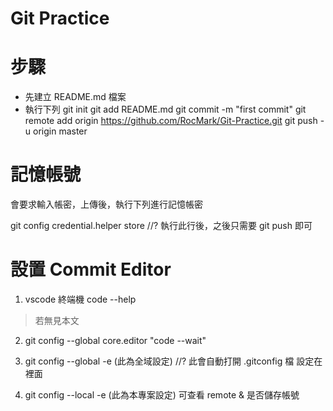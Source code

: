 # Git Practice

# 步驟

* 先建立 README.md 檔案
* 執行下列
git init
git add README.md
git commit -m "first commit"
git remote add origin https://github.com/RocMark/Git-Practice.git
git push -u origin master

# 記憶帳號
會要求輸入帳密，上傳後，執行下列進行記憶帳密

git config credential.helper store
//? 執行此行後，之後只需要 git push 即可



# 設置 Commit Editor
1. vscode 終端機  code --help
> 若無見本文

2. git config --global core.editor "code --wait"

3. git config --global -e  (此為全域設定)
//? 此會自動打開 .gitconfig 檔 設定在裡面

4. git config --local -e (此為本專案設定)
可查看 remote & 是否儲存帳號
